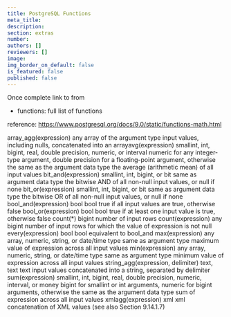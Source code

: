 ```yaml
---
title: PostgreSQL Functions
meta_title:
description:
section: extras
number:
authors: []
reviewers: []
image:
img_border_on_default: false
is_featured: false
published: false
---
```

Once complete link to from
 - functions: full list of functions

reference:
https://www.postgresql.org/docs/9.0/static/functions-math.html



array_agg(expression)	any	array of the argument type	input values, including nulls, concatenated into an arrayavg(expression)		smallint, int, bigint, real, double precision, numeric, or interval    numeric for any integer-type argument, double precision for a floating-point argument, otherwise the same as the argument data type the average (arithmetic mean) of all input values
bit_and(expression)	smallint, int, bigint, or bit	    same as argument data type	       the bitwise AND of all non-null input values, or null if none
bit_or(expression)	smallint, int, bigint, or bit	    same as argument data type	       the bitwise OR of all non-null input values, or null if none
bool_and(expression)	bool	  bool true if all input values are true, otherwise false
bool_or(expression)	bool	  bool true if at least one input value is true, otherwise false
count(*)		 	  bigint    number of input rows
count(expression)		  any	    bigint number of input rows for which the value of expression is not null
every(expression)		  bool	    bool   equivalent to bool_and
max(expression)			  any array, numeric, string, or date/time type	same as argument type	maximum value of expression across all input values
min(expression)			  any array, numeric, string, or date/time type	same as argument type	minimum value of expression across all input values
string_agg(expression, delimiter) text, text text     input values concatenated into a string, separated by delimiter
sum(expression)	       smallint, int, bigint, real, double precision, numeric, interval, or money	 bigint for smallint or int arguments, numeric for bigint arguments, otherwise the same as the argument data type sum of expression across all input values
xmlagg(expression)     xml	 xml  concatenation of XML values (see also Section 9.14.1.7)
